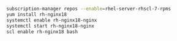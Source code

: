 ﻿<!-- https://access.redhat.com/solutions/1211673 -->

```sh
subscription-manager repos --enable=rhel-server-rhscl-7-rpms
yum install rh-nginx18
systemctl enable rh-nginx18-nginx
systemctl start rh-nginx18-nginx
scl enable rh-nginx18 bash
``` 
